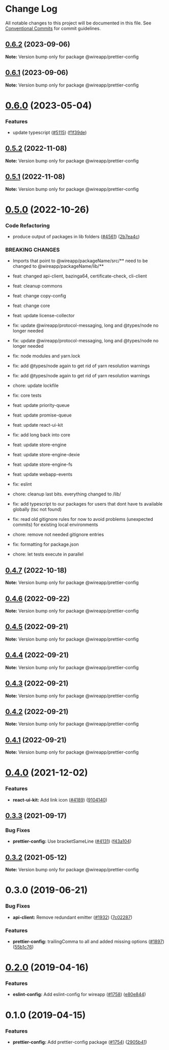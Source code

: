 # Change Log

All notable changes to this project will be documented in this file.
See [Conventional Commits](https://conventionalcommits.org) for commit guidelines.

## [0.6.2](https://github.com/wireapp/wire-web-packages/compare/@wireapp/prettier-config@0.6.1...@wireapp/prettier-config@0.6.2) (2023-09-06)

**Note:** Version bump only for package @wireapp/prettier-config

## [0.6.1](https://github.com/wireapp/wire-web-packages/compare/@wireapp/prettier-config@0.6.0...@wireapp/prettier-config@0.6.1) (2023-09-06)

**Note:** Version bump only for package @wireapp/prettier-config

# [0.6.0](https://github.com/wireapp/wire-web-packages/compare/@wireapp/prettier-config@0.5.2...@wireapp/prettier-config@0.6.0) (2023-05-04)

### Features

* update typescript ([#5115](https://github.com/wireapp/wire-web-packages/issues/5115)) ([f1f39de](https://github.com/wireapp/wire-web-packages/commit/f1f39dee4d5985980b187dc00199beeb1e849f55))

## [0.5.2](https://github.com/wireapp/wire-web-packages/compare/@wireapp/prettier-config@0.5.1...@wireapp/prettier-config@0.5.2) (2022-11-08)

**Note:** Version bump only for package @wireapp/prettier-config

## [0.5.1](https://github.com/wireapp/wire-web-packages/compare/@wireapp/prettier-config@0.5.0...@wireapp/prettier-config@0.5.1) (2022-11-08)

**Note:** Version bump only for package @wireapp/prettier-config

# [0.5.0](https://github.com/wireapp/wire-web-packages/compare/@wireapp/prettier-config@0.4.7...@wireapp/prettier-config@0.5.0) (2022-10-26)

### Code Refactoring

* produce output of packages in lib folders ([#4561](https://github.com/wireapp/wire-web-packages/issues/4561)) ([2b7ea4c](https://github.com/wireapp/wire-web-packages/commit/2b7ea4c13f244bad5fe3cbcb80f82b5de6741db7))

### BREAKING CHANGES

* Imports that point to @wireapp/packageName/src/** need to be changed to @wireapp/packageName/lib/**

* feat: changed api-client, bazinga64, certificate-check, cli-client

* feat: cleanup commons

* feat: change copy-config

* feat: change core

* feat: update license-collector

* fix: update @wireapp/protocol-messaging, long and @types/node no longer needed

* fix: update @wireapp/protocol-messaging, long and @types/node no longer needed

* fix: node modules and yarn.lock

* fix: add @types/node again to get rid of yarn resolution warnings

* fix: add @types/node again to get rid of yarn resolution warnings

* chore: update lockfile

* fix: core tests

* feat: update priority-queue

* feat: update promise-queue

* feat: update react-ui-kit

* fix: add long back into core

* feat: update store-engine

* feat: update store-engine-dexie

* feat: update store-engine-fs

* feat: update webapp-events

* fix: eslint

* chore: cleanup last bits. everything changed to /lib/

* fix: add typescript to our packages for users that dont have ts available globally (tsc not found)

* fix: read old gitignore rules for now to avoid problems (unexpected commits) for existing local environments

* chore: remove not needed gitignore entries

* fix: formatting for package.json

* chore: let tests execute in parallel

## [0.4.7](https://github.com/wireapp/wire-web-packages/compare/@wireapp/prettier-config@0.4.6...@wireapp/prettier-config@0.4.7) (2022-10-18)

**Note:** Version bump only for package @wireapp/prettier-config

## [0.4.6](https://github.com/wireapp/wire-web-packages/compare/@wireapp/prettier-config@0.4.5...@wireapp/prettier-config@0.4.6) (2022-09-22)

**Note:** Version bump only for package @wireapp/prettier-config

## [0.4.5](https://github.com/wireapp/wire-web-packages/compare/@wireapp/prettier-config@0.4.4...@wireapp/prettier-config@0.4.5) (2022-09-21)

**Note:** Version bump only for package @wireapp/prettier-config

## [0.4.4](https://github.com/wireapp/wire-web-packages/compare/@wireapp/prettier-config@0.4.3...@wireapp/prettier-config@0.4.4) (2022-09-21)

**Note:** Version bump only for package @wireapp/prettier-config

## [0.4.3](https://github.com/wireapp/wire-web-packages/compare/@wireapp/prettier-config@0.4.2...@wireapp/prettier-config@0.4.3) (2022-09-21)

**Note:** Version bump only for package @wireapp/prettier-config

## [0.4.2](https://github.com/wireapp/wire-web-packages/compare/@wireapp/prettier-config@0.4.1...@wireapp/prettier-config@0.4.2) (2022-09-21)

**Note:** Version bump only for package @wireapp/prettier-config

## [0.4.1](https://github.com/wireapp/wire-web-packages/compare/@wireapp/prettier-config@0.4.0...@wireapp/prettier-config@0.4.1) (2022-09-21)

**Note:** Version bump only for package @wireapp/prettier-config

# [0.4.0](https://github.com/wireapp/wire-web-packages/tree/main/packages/prettier-config/compare/@wireapp/prettier-config@0.3.3...@wireapp/prettier-config@0.4.0) (2021-12-02)

### Features

* **react-ui-kit:** Add link icon ([#4189](https://github.com/wireapp/wire-web-packages/tree/main/packages/prettier-config/issues/4189)) ([9104140](https://github.com/wireapp/wire-web-packages/tree/main/packages/prettier-config/commit/9104140d7671dbcd36a3fbdbafbbb860e5a2b374))

## [0.3.3](https://github.com/wireapp/wire-web-packages/tree/main/packages/prettier-config/compare/@wireapp/prettier-config@0.3.2...@wireapp/prettier-config@0.3.3) (2021-09-17)

### Bug Fixes

* **prettier-config:** Use bracketSameLine ([#4131](https://github.com/wireapp/wire-web-packages/tree/main/packages/prettier-config/issues/4131)) ([f43a104](https://github.com/wireapp/wire-web-packages/tree/main/packages/prettier-config/commit/f43a104980f81aa2438b8c47e77d4ef8d46da4d3))

## [0.3.2](https://github.com/wireapp/wire-web-packages/tree/main/packages/prettier-config/compare/@wireapp/prettier-config@0.3.0...@wireapp/prettier-config@0.3.2) (2021-05-12)

**Note:** Version bump only for package @wireapp/prettier-config

# 0.3.0 (2019-06-21)

### Bug Fixes

* **api-client:** Remove redundant emitter ([#1932](https://github.com/wireapp/wire-web-packages/tree/main/packages/prettier-config/issues/1932)) ([7c02287](https://github.com/wireapp/wire-web-packages/tree/main/packages/prettier-config/commit/7c02287))

### Features

* **prettier-config:** trailingComma to all and added missing options ([#1897](https://github.com/wireapp/wire-web-packages/tree/main/packages/prettier-config/issues/1897)) ([55b1c76](https://github.com/wireapp/wire-web-packages/tree/main/packages/prettier-config/commit/55b1c76))

# [0.2.0](https://github.com/wireapp/wire-web-packages/tree/main/packages/prettier-config/compare/@wireapp/prettier-config@0.1.0...@wireapp/prettier-config@0.2.0) (2019-04-16)

### Features

* **eslint-config:** Add eslint-config for wireapp ([#1758](https://github.com/wireapp/wire-web-packages/tree/main/packages/prettier-config/issues/1758)) ([e80e844](https://github.com/wireapp/wire-web-packages/tree/main/packages/prettier-config/commit/e80e844))

# 0.1.0 (2019-04-15)

### Features

* **prettier-config:** Add prettier-config package ([#1754](https://github.com/wireapp/wire-web-packages/tree/main/packages/prettier-config/issues/1754)) ([2905b41](https://github.com/wireapp/wire-web-packages/tree/main/packages/prettier-config/commit/2905b41))
